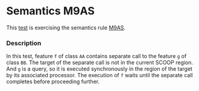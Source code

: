 # Semantics M9AS

This [test](.) is exercising the semantics rule [M9AS](../Readme.md).

### Description

In this test, feature `f` of class `AA` contains separate call to the feature `g` of class `BB`. The target of the separate call is not in the current SCOOP region. And `g` is a query, so it is executed synchronously in the region of the target by its associated processor. The execution of `f` waits until the separate call completes before proceeding further.
